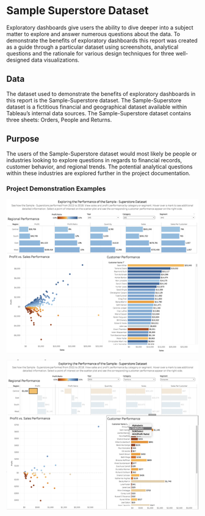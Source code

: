 # Sample Superstore Dataset
Exploratory dashboards give users the ability to dive deeper into a subject matter to explore and answer numerous questions about the data. To demonstrate the benefits of exploratory dashboards this report was created as a guide through a particular dataset using screenshots, analytical questions and the rationale for various design techniques for three well-designed data visualizations. 

## Data
The dataset used to demonstrate the benefits of exploratory dashboards in this report is the Sample-Superstore dataset. The Sample-Superstore dataset is a fictitious financial and geographical dataset available within Tableau’s internal data sources. The Sample-Superstore dataset contains three sheets: Orders, People and Returns.

## Purpose
The users of the Sample-Superstore dataset would most likely be people or industries looking to explore questions in regards to financial records, customer behavior, and regional trends. The potential analytical questions within these industries are explored further in the project documentation.

### Project Demonstration Examples
![](https://github.com/martell-n-tardy/Data-Visualization/blob/main/Sample-Superstore%20Dataset/Dashboards/Figure%204.%20Sample-Superstore%20Dashboard.png)

![](https://github.com/martell-n-tardy/Data-Visualization/blob/main/Sample-Superstore%20Dataset/Dashboards/Figure%208.%20Customer%20Performance%20Dashboard.png)


